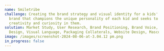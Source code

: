 ```yaml
---
name: Smiletribe
challenge: Creating the brand strategy and visual identity for a kids' clothing
  brand that champions the unique personality of each kid and seeks to encourage
  creativity and curiosity in them.
solution: Market Study, User Research, Brand Positioning, Brand Voice, Logo
  Design, Visual Language, Packaging Collaterals, Website Design, Mascot Design
image: /images/screenshot-2024-08-06-at-3.04.12 pm.png
in_progress: false
---
```

